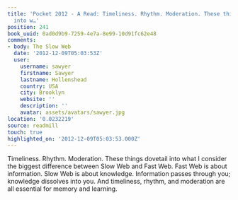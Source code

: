 ```yaml
---
title: 'Pocket 2012 - A Read: Timeliness. Rhythm. Moderation. These things dovetail
  into w…'
position: 241
book_uuid: 0ad0d9b9-7259-4e7a-8e99-10d91fc62e48
comments:
- body: The Slow Web
  date: '2012-12-09T05:03:53Z'
  user:
    username: sawyer
    firstname: Sawyer
    lastname: Hollenshead
    country: USA
    city: Brooklyn
    website: ''
    description: ''
    avatar: assets/avatars/sawyer.jpg
location: '0.0232219'
source: readmill
touch: true
highlighted_on: '2012-12-09T05:03:53.000Z'
---
```


Timeliness. Rhythm. Moderation. These things dovetail into what I consider the biggest difference between Slow Web and Fast Web. Fast Web is about information. Slow Web is about knowledge. Information passes through you; knowledge dissolves into you. And timeliness, rhythm, and moderation are all essential for memory and learning.